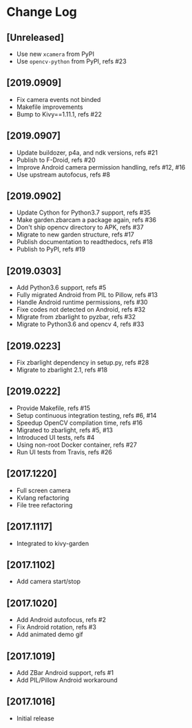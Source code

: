 # Change Log

## [Unreleased]

  - Use new `xcamera` from PyPI
  - Use `opencv-python` from PyPI, refs #23

## [2019.0909]

  - Fix camera events not binded
  - Makefile improvements
  - Bump to Kivy==1.11.1, refs #22

## [2019.0907]

  - Update buildozer, p4a, and ndk versions, refs #21
  - Publish to F-Droid, refs #20
  - Improve Android camera permission handling, refs #12, #16
  - Use upstream autofocus, refs #8

## [2019.0902]

  - Update Cython for Python3.7 support, refs #35
  - Make garden.zbarcam a package again, refs #36
  - Don't ship opencv directory to APK, refs #37
  - Migrate to new garden structure, refs #17
  - Publish documentation to readthedocs, refs #18
  - Publish to PyPI, refs #19

## [2019.0303]

  - Add Python3.6 support, refs #5
  - Fully migrated Android from PIL to Pillow, refs #13
  - Handle Android runtime permissions, refs #30
  - Fixe codes not detected on Android, refs #32
  - Migrate from zbarlight to pyzbar, refs #32
  - Migrate to Python3.6 and opencv 4, refs #33

## [2019.0223]

  - Fix zbarlight dependency in setup.py, refs #28
  - Migrate to zbarlight 2.1, refs #18

## [2019.0222]

  - Provide Makefile, refs #15
  - Setup continuous integration testing, refs #6, #14
  - Speedup OpenCV compilation time, refs #16
  - Migrated to zbarlight, refs #5, #13
  - Introduced UI tests, refs #4
  - Using non-root Docker container, refs #27
  - Run UI tests from Travis, refs #26

## [2017.1220]

  - Full screen camera
  - Kvlang refactoring
  - File tree refactoring

## [2017.1117]

  - Integrated to kivy-garden

## [2017.1102]

  - Add camera start/stop

## [2017.1020]

  - Add Android autofocus, refs #2
  - Fix Android rotation, refs #3
  - Add animated demo gif

## [2017.1019]

  - Add ZBar Android support, refs #1
  - Add PIL/Pillow Android workaround

## [2017.1016]

  - Initial release
